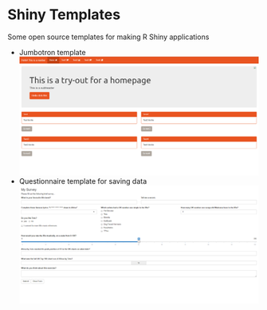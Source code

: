 # Shiny Templates
Some open source templates for making R Shiny applications

* Jumbotron template
![alt text](JumbotronTemplate.png)
* Questionnaire template for saving data 
![alt text](QuestionnaireTemplate.png)
